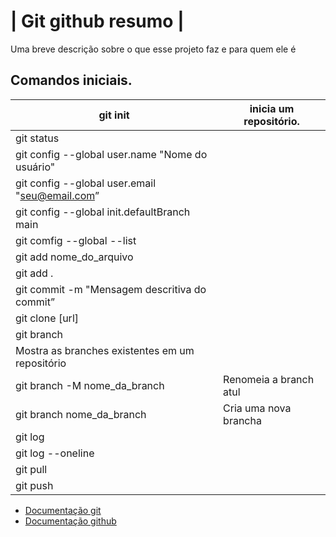 # | Git github resumo |

Uma breve descrição sobre o que esse projeto faz e para quem ele é

## Comandos iniciais.
| git init | inicia um repositório. |
| --- | --- |
| git status |  |
| git config --global user.name "Nome do usuário"
| git config --global user.email "seu@email.com” |  |
| git config --global init.defaultBranch main |  |
| git comfig --global --list |  |
| git add nome_do_arquivo
| git add . |  |
| git commit -m "Mensagem descritiva do commit” |  |
| git clone [url] |  |
| git branch 
| Mostra as branches existentes em um repositório |
| git branch -M nome_da_branch  | Renomeia a branch atul |
| git branch nome_da_branch  | Cria uma nova brancha |
| git log |  |
| git log --oneline |  |
| git pull |  |
| git push |  |


- [Documentação git](https://git-scm.com/doc)
- [Documentação github](https://docs.github.com/pt)


